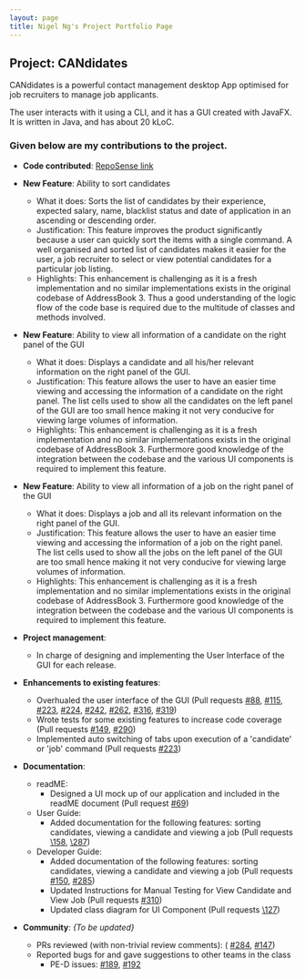 ```yaml
---
layout: page
title: Nigel Ng's Project Portfolio Page
---
```


## Project: CANdidates

CANdidates is a powerful contact management desktop App optimised for job recruiters to manage job applicants.

The user interacts with it using a CLI, and it has a GUI created with JavaFX. It is written in Java, and has about 20 kLoC.

### Given below are my contributions to the project.

* **Code contributed**: [RepoSense link](https://nus-cs2103-ay2021s1.github.io/tp-dashboard/#breakdown=true&search=vangoghhh&sort=groupTitle&sortWithin=title&since=2020-08-14&timeframe=commit&mergegroup=&groupSelect=groupByRepos&checkedFileTypes=docs~functional-code~test-code~other&tabOpen=false)

* **New Feature**: Ability to sort candidates
  * What it does: Sorts the list of candidates by their experience, expected salary, name, blacklist status and date of application in an ascending or descending order.
  * Justification: This feature improves the product significantly because a user can quickly sort the items with a single command. A well organised and sorted list of candidates makes it easier for the user, a job recruiter to select or view potential candidates for a particular job listing.
  * Highlights: This enhancement is challenging as it is a fresh implementation and no similar implementations exists in the original codebase of AddressBook 3. Thus a good understanding of the logic flow of the code base is required due to the multitude of classes and methods involved.

* **New Feature**: Ability to view all information of a candidate on the right panel of the GUI
  * What it does: Displays a candidate and all his/her relevant information on the right panel of the GUI.
  * Justification: This feature allows the user to have an easier time viewing and accessing the information of a candidate on the right panel. The list cells used to show all the candidates on the left panel of the GUI are too small hence making it not very conducive for viewing large volumes of information.
  * Highlights: This enhancement is challenging as it is a fresh implementation and no similar implementations exists in the original codebase of AddressBook 3. Furthermore good knowledge of the integration between the codebase and the various UI components is required to implement this feature.

* **New Feature**: Ability to view all information of a job on the right panel of the GUI
  * What it does: Displays a job and all its relevant information on the right panel of the GUI.
  * Justification: This feature allows the user to have an easier time viewing and accessing the information of a job on the right panel. The list cells used to show all the jobs on the left panel of the GUI are too small hence making it not very conducive for viewing large volumes of information.
  * Highlights: This enhancement is challenging as it is a fresh implementation and no similar implementations exists in the original codebase of AddressBook 3. Furthermore good knowledge of the integration between the codebase and the various UI components is required to implement this feature.

* **Project management**: 
  * In charge of designing and implementing the User Interface of the GUI for each release.

* **Enhancements to existing features**:
  * Overhualed the user interface of the GUI (Pull requests [\#88](https://github.com/AY2021S1-CS2103T-T17-3/tp/pull/88),
    [\#115](https://github.com/AY2021S1-CS2103T-T17-3/tp/pull/115),
    [\#223](https://github.com/AY2021S1-CS2103T-T17-3/tp/pull/223),
    [\#224](https://github.com/AY2021S1-CS2103T-T17-3/tp/pull/224),
    [\#242](https://github.com/AY2021S1-CS2103T-T17-3/tp/pull/242),
    [\#262](https://github.com/AY2021S1-CS2103T-T17-3/tp/pull/262),
    [\#316](https://github.com/AY2021S1-CS2103T-T17-3/tp/pull/316),
    [\#319](https://github.com/AY2021S1-CS2103T-T17-3/tp/pull/319))
  * Wrote tests for some existing features to increase code coverage (Pull requests
    [\#149](https://github.com/AY2021S1-CS2103T-T17-3/tp/pull/149),
    [\#290](https://github.com/AY2021S1-CS2103T-T17-3/tp/pull/290))
  * Implemented auto switching of tabs upon execution of a 'candidate' or 'job' command (Pull requests [\#223](https://github.com/AY2021S1-CS2103T-T17-3/tp/pull/223))

* **Documentation**:
  * readME:
    * Designed a UI mock up of our application and included in the readME document (Pull request [\#69](https://github.com/AY2021S1-CS2103T-T17-3/tp/pull/69))
  * User Guide:
    * Added documentation for the following features: sorting candidates, viewing a candidate and viewing a job (Pull requests
    [\158](https://github.com/AY2021S1-CS2103T-T17-3/tp/pull/158),
    [\287](https://github.com/AY2021S1-CS2103T-T17-3/tp/pull/287))
  * Developer Guide:
    * Added documentation of the following features: sorting candidates, viewing a candidate and viewing a job (Pull requests                         [\#150](https://github.com/AY2021S1-CS2103T-T17-3/tp/pull/150),
    [\#285](https://github.com/AY2021S1-CS2103T-T17-3/tp/pull/285))
    * Updated Instructions for Manual Testing for View Candidate and View Job (Pull requests [\#310](https://github.com/AY2021S1-CS2103T-T17-3/tp/pull/310))
    * Updated class diagram for UI Component (Pull requests [\127](https://github.com/AY2021S1-CS2103T-T17-3/tp/pull/127))

* **Community**: _{To be updated}_
  * PRs reviewed (with non-trivial review comments): (
  [\#284](https://github.com/AY2021S1-CS2103T-T17-3/tp/pull/284),
  [\#147](https://github.com/AY2021S1-CS2103T-T17-3/tp/pull/158))
  * Reported bugs for and gave suggestions to other teams in the class
    * PE-D issues: [\#189](https://github.com/AY2021S1-CS2103T-W16-4/tp/issues/189), [\#192](https://github.com/AY2021S1-CS2103T-W16-4/tp/issues/192)



